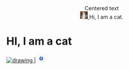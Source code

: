 
<center>Centered text</center>
<div style="text-align:center">
  <a href="http://google.com/" rel="some text">
    <a href="https://www.youtube.com/watch?v=oHg5SJYRHA0" rel="roll"> <img src="catroomguardian.JPG" alt="drawing" width="20" height="20"/>
  </a>
    Hi, I am a cat.
</div>

# HI, I am a cat
<a href="https://www.youtube.com/watch?v=oHg5SJYRHA0" rel="b"> <img src="insta_index.png" alt="drawing" width="20" height="20"/> </a> | <a href="https://www.youtube.com/watch?v=oHg5SJYRHA0" rel="a"> <img src="fb_index.png" alt="drawing" width="20" height="20"/> </a> 
